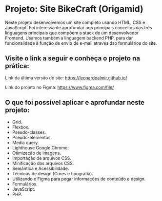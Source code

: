 # Projeto: Site BikeCraft (Origamid)

Neste projeto desenvolvemos um site completo usando HTML, CSS e JavaScript. Foi interessante aprofundar nos principais conceitos  das três linguagens principais que compõem a stack de um desenvolvedor Frontend. Usamos também a linguagem backend PHP, para dar funcionalidade à função de envio de e-mail através dso formulários do site.

## Visite o link a seguir e conheça o projeto na prática:

Link da última versão do site:
https://leonardoalmir.github.io/

Link do projeto no Figma:
https://www.figma.com/file/

## O que foi possível aplicar e aprofundar neste projeto:

- Grid.
- Flexbox.
- Pseudo-classes.
- Pseudo-elementos.
- Media query.
- Lighthouse Google Chrome.
- Otimização de imagens.
- Importação de arquivos CSS.
- Minificação dos arquivos CSS.
- Semãntica e Acessibilidade.
- Técnicas de design (Cores e tipografia).
- Utilizando o Figma para pegar informações de conteúdo e design.
- Formulários.
- JavaScript.
- PHP.
